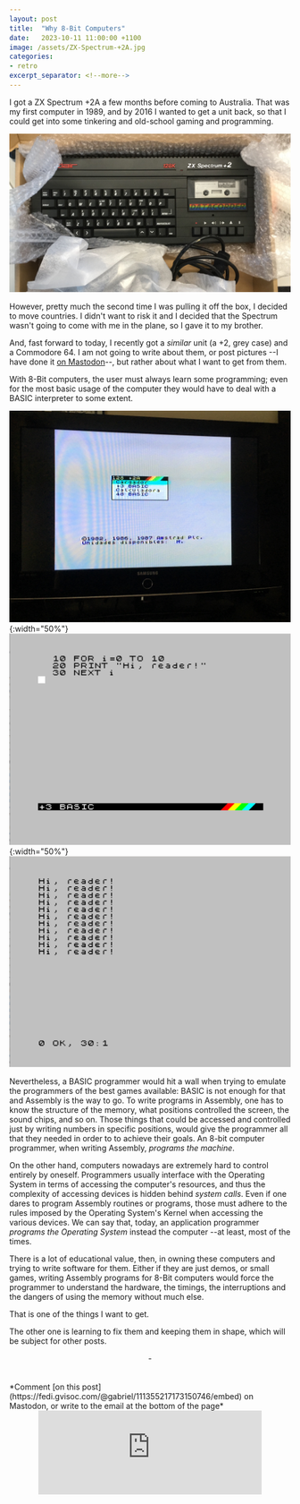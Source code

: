```yaml
---
layout: post
title:  "Why 8-Bit Computers"
date:   2023-10-11 11:00:00 +1100
image: /assets/ZX-Spectrum-+2A.jpg
categories:
- retro
excerpt_separator: <!--more-->
---
```

I got a ZX Spectrum +2A a few months before coming to Australia. That was my first computer in 1989, and by 2016 I wanted to get a unit back, so that I could get into some tinkering and old-school gaming and programming.

![A ZX Spectrum +2A](/assets/ZX-Spectrum-+2A.jpg "The picture shows a ZX Spectrum +2A inside a box, semi-covered in bubble wrap. There is a cassette inside a tape recorder, labeled 'DATACORDER', and a cable is also visible to some extent.")

However, pretty much the second time I was pulling it off the box, I decided to move countries. I didn't want to risk it and I decided that the Spectrum wasn't going to come with me in the plane, so I gave it to my brother.

And, fast forward to today, I recently got a *similar* unit (a +2, grey case) and a Commodore 64. I am not going to write about them, or post pictures --I have done it [on Mastodon](https://fedi.gvisoc.com/@gabriel/111335521838143442 "A post with two pictures of my Commodore 64")--, but rather about what I want to get from them.
<!--more-->

With 8-Bit computers, the user must always learn some programming; even for the most basic usage of the computer they would have to deal with a BASIC interpreter to some extent.

![+2A Menu](/assets/ZXSpec2A-Menu.jpg "A TV showing the menu for a Spanish ZX Spectrum +2A"){:width="50%"}![+3 Basic Listing](/assets/+3-basic-listing.png "A BASIC listing to greet my readers! Hi!"){:width="50%"}
![+3 Result](/assets/+3-basic-result.png "The result of the previous program")

Nevertheless, a BASIC programmer would hit a wall when trying to emulate the programmers of the best games available: BASIC is not enough for that and Assembly is the way to go. To write programs in Assembly, one has to know the structure of the memory, what positions controlled the screen, the sound chips, and so on. Those things that could be accessed and controlled just by writing numbers in specific positions, would give the programmer all that they needed in order to to achieve their goals. An 8-bit computer programmer, when writing Assembly, *programs the machine*.

On the other hand, computers nowadays are extremely hard to control entirely by oneself. Programmers usually interface with the Operating System in terms of accessing the computer's resources, and thus the complexity of accessing devices is hidden behind *system calls*. Even if one dares to program Assembly routines or programs, those must adhere to the rules imposed by the Operating System's Kernel when accessing the various devices. We can say that, today, an application programmer *programs the Operating System* instead the computer --at least, most of the times.

There is a lot of educational value, then, in owning these computers and trying to write software for them. Either if they are just demos, or small games, writing Assembly programs for 8-Bit computers would force the programmer to understand the hardware, the timings, the interruptions and the dangers of using the memory without much else. 

That is one of the things I want to get.

The other one is learning to fix them and keeping them in shape, which will be subject for other posts.
<center> - </center>
<br/>
<br/>
*Comment [on this post](https://fedi.gvisoc.com/@gabriel/111355217173150746/embed) on Mastodon, or write to the email at the bottom of the page*
<center><iframe src="https://fedi.gvisoc.com/@gabriel/111355217173150746/embed" class="mastodon-embed" style="max-width: 100%; border: 0" width="400" allowfullscreen="allowfullscreen"></iframe><script src="https://fedi.gvisoc.com/embed.js" async="async"></script></center>